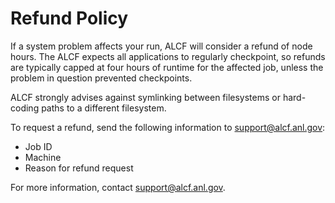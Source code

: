 # Refund Policy

If a system problem affects your run, ALCF will consider a refund of node hours. The ALCF expects all applications to regularly checkpoint, so refunds are typically capped at four hours of runtime for the affected job, unless the problem in question prevented checkpoints.

ALCF strongly advises against symlinking between filesystems or hard-coding paths to a different filesystem.

To request a refund, send the following information to [support@alcf.anl.gov](mailto:support@alcf.anl.gov):
- Job ID
- Machine
- Reason for refund request

For more information, contact [support@alcf.anl.gov](mailto:support@alcf.anl.gov).